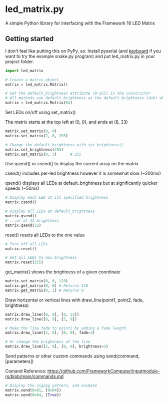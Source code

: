 # led_matrix.py
A simple Python library for interfacing with the Framework 16 LED Matrix

## Getting started

I don't feel like putting this on PyPy, so:
Install pyserial (and [keyboard](https://pypi.org/project/keyboard/) if you want to try the example snake.py program) and put led_matrix.py in your project folder.
``` python
import led_matrix

# Create a matrix object
matrix = led_matrix.Matrix()

# Set the default_brightness attribute (0-255) in the constructor
# All methods use default_brightness as the default brightness (duh) when unspecified
matrix = led_matrix.Matrix(64)
```
Set LEDs on/off using set_matrix()

The matrix starts at the top left at (0, 0), and ends at (8, 33)
```python
matrix.set_matrix(0, 0)
matrix.set_matrix(2, 0, 255)

# Change the default_brightness with set_brightness()
matrix.set_brightness(255)
matrix.set_matrix(0, 3)      # 255
```
Use qsend() or csend() to display the current array on the matrix

csend() includes per-led brightness however it is somewhat slow (~200ms)

qsend() displays all LEDs at default_brightness but at significantly quicker speeds (~50ms)
```python
# Display each LED at its specified brightness
matrix.csend()

# Display all LEDs at default_brightness
matrix.qsend()
# ...or at 32 brightness
matrix.qsend(32)
```

reset() resets all LEDs to the one value

```python
# Turn off all LEDs
matrix.reset()

# Set all LEDs to max brightness
matrix.reset(255)
```

get_matrix() shows the brightness of a given coordinate
```python
matrix.set_matrix(0, 0, 128)
matrix.get_matrix(0, 0) # Returns 128
matrix.get_matrix(0, 1) # Returns 0
```

Draw horizontal or vertical lines with draw_line(point1, point2, fade, brightness)
```python
matrix.draw_line([0, 0], [0, 33])
matrix.draw_line([0, 9], [5, 9])

# Make the line fade to point2 by adding a fade length
matrix.draw_line([2, 0], [8, 0], fade=3)

# Or change the brightness of the line
matrix.draw_line([2, 0], [8, 0], brightness=3)
```

Send patterns or other custom commands using send(command, [parameters])

Comand Reference: https://github.com/FrameworkComputer/inputmodule-rs/blob/main/commands.md
```python
# Display the zigzag pattern, and animate
matrix.send(0x01, [0x04])
matrix.send(0x04, [True])
```